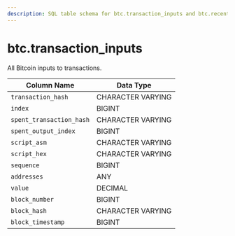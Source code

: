 ```yaml
---
description: SQL table schema for btc.transaction_inputs and btc.recent_transaction_inputs
---
```


# btc.transaction\_inputs

All  Bitcoin inputs to transactions.

| Column Name              | Data Type         |
| ------------------------ | ----------------- |
| `transaction_hash`       | CHARACTER VARYING |
| `index`                  | BIGINT            |
| `spent_transaction_hash` | CHARACTER VARYING |
| `spent_output_index`     | BIGINT            |
| `script_asm`             | CHARACTER VARYING |
| `script_hex`             | CHARACTER VARYING |
| `sequence`               | BIGINT            |
| `addresses`              | ANY               |
| `value`                  | DECIMAL           |
| `block_number`           | BIGINT            |
| `block_hash`             | CHARACTER VARYING |
| `block_timestamp`        | BIGINT            |
